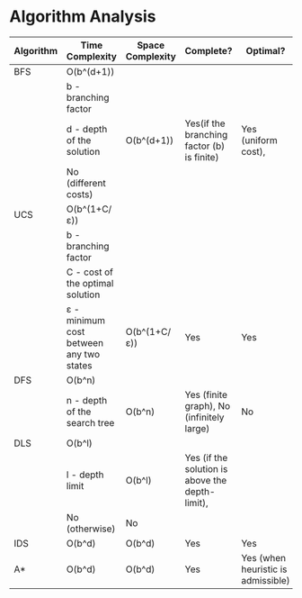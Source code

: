 # Algorithm Analysis

| Algorithm | Time Complexity               | Space Complexity              | Complete?                                       | Optimal?                                      |
|-----------|-------------------------------|-------------------------------|-------------------------------------------------|-----------------------------------------------|
| BFS       | O(b^(d+1)) 
            | b - branching factor 
            | d - depth of the solution                  | O(b^(d+1))   | Yes(if the branching factor \(b\) is finite) | Yes (uniform cost), 
                                                                                                                       | No (different costs)     |
| UCS       | O(b^(1+C/ε)) 
            | b - branching factor
            | C - cost of the optimal solution
            | ε - minimum cost between any two states   | O(b^(1+C/ε))  | Yes                                          | Yes                       |
| DFS       | O(b^n)
            | n - depth of the search tree              | O(b^n)        | Yes (finite graph), No (infinitely large)    | No                        |
| DLS       | O(b^l)
            | l - depth limit                           | O(b^l)        | Yes (if the solution is above the depth-limit), 
                                                                        | No (otherwise)                               | No                        |
| IDS       | O(b^d)                                    | O(b^d)        | Yes                                          | Yes                       |
| A*        | O(b^d)                                    | O(b^d)        | Yes                                          | Yes (when heuristic is          admissible)           |
